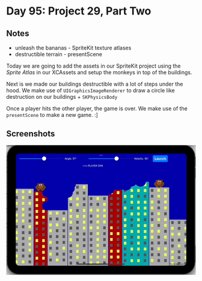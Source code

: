 # Day 95: Project 29, Part Two

## Notes
- unleash the bananas - SpriteKit texture atlases
- destructible terrain - presentScene


Today we are going to add the assets in our SpriteKit project using the _Sprite Atlas_ in our XCAssets and setup the monkeys in top of the buildings.

Next is we made our buildings destructible with a lot of steps under the hood. We make use of `UIGraphicsImageRenderer` to draw a circle like destruction on our buildings + `SKPhysicsBody`

Once a player hits the other player, the game is over. We make use of the `presentScene` to make a new game. :]

## Screenshots
![App-Screenshot](documentation/1.gif)
